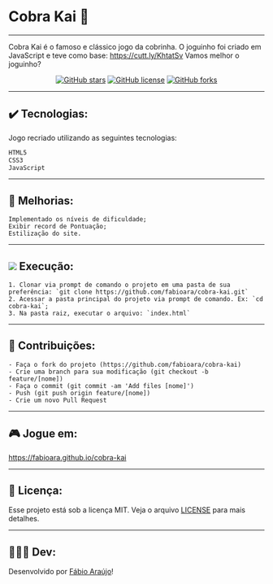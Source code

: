 # Cobra Kai 🐍
---

Cobra Kai é o famoso e clássico jogo da cobrinha.
O joguinho foi criado em JavaScript e teve como base: https://cutt.ly/KhtatSv
Vamos melhor o joguinho?

<div align="center">

[![GitHub stars](https://img.shields.io/github/stars/fabioara/cobra-kai)](https://github.com/fabioara/cobra-kai)<space> <space>[![GitHub license](https://img.shields.io/github/license/fabioara/cobra-kai)](https://github.com/fabioara/cobra-kai/blob/master/LICENSE)<space> <space>[![GitHub forks](https://img.shields.io/github/forks/fabioara/cobra-kai)](https://github.com/fabioara/cobra-kai/)

</div>


---
## ✔️️ Tecnologias:

Jogo recriado utilizando as seguintes tecnologias:

```bash
HTML5
CSS3
JavaScript
```
---

## 🔧 Melhorias:

```
Implementado os níveis de dificuldade;
Exibir record de Pontuação;
Estilização do site.
```
---
## ![](https://img.icons8.com/metro/20/000000/run-command.png) Execução:
```
1. Clonar via prompt de comando o projeto em uma pasta de sua preferência: `git clone https://github.com/fabioara/cobra-kai.git`
2. Acessar a pasta principal do projeto via prompt de comando. Ex: `cd cobra-kai`;
3. Na pasta raiz, executar o arquivo: `index.html`
```

---
## 🔗 Contribuições:
```
- Faça o fork do projeto (https://github.com/fabioara/cobra-kai)
- Crie uma branch para sua modificação (git checkout -b feature/[nome])
- Faça o commit (git commit -am 'Add files [nome]')
- Push (git push origin feature/[nome])
- Crie um novo Pull Request
```

---
## 🎮  Jogue em:
https://fabioara.github.io/cobra-kai


---
## 🔐 Licença:
Esse projeto está sob a licença MIT. Veja o arquivo [LICENSE](LICENSE) para mais detalhes.

---

## 👨🏻‍💻 Dev:

Desenvolvido por [Fábio Araújo](https://github.com/fabioara)! 
